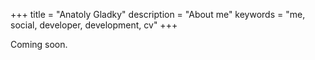 +++
title = "Anatoly Gladky"
description = "About me"
keywords = "me, social, developer, development, cv"
+++

Сoming soon.
